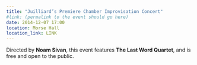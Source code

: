 ```yaml
---
title: "Juilliard’s Premiere Chamber Improvisation Concert"
#link: (permalink to the event should go here)
date: 2014-12-07 17:00
location: Morse Hall
location_link: LINK
---
```


Directed by **Noam Sivan**, this event features **The Last Word Quartet**, and is free and open to the public.
